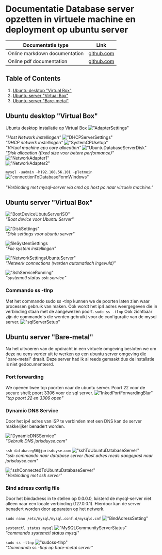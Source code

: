 # Documentatie Database server opzetten in virtuele machine en deployment op ubuntu server
| Documentatie type | Link |
| ----------- | ----------- |
| Online markdown documentation | [github.com](https://github.com/JorisVanDuyseHogent/SystemEngineeringLab/tree/main/DatabaseServer#readme) |
| Online pdf documentation | [github.com](https://github.com/JorisVanDuyseHogent/SystemEngineeringLab/blob/main/DatabaseServer/uitvoering.pdf) |

## Table of Contents

1. [Ubuntu desktop "Virtual Box"](#vmdesktop)
2. [Ubuntu server "Virtual Box"](#vmserver)
3. [Ubuntu server "Bare-metal"](#server)

## Ubuntu desktop "Virtual Box"  <a name="vmdesktop"></a>


Ubuntu desktop installatie op Virtual Box
!["AdapterSettings"](./images/vb/AdapterSettings.PNG) <br />

*"Host Network instellingen"*
!["DHCPServerSettings"](./images/vb/DHCPServerSettings.PNG) <br />
*"DHCP netwerk instellingen"*
!["SystemCPUsetup"](./images/vb/SystemCPUsetup.PNG) <br />
*"Virtual machine cpu core allocation"*
!["UbuntuDatabaseServerDisk"](./images/vb/UbuntuDatabaseServerDisk.PNG) <br />
*"Disk allocation (fixed size voor betere performance)"*
!["NetworkAdapter1"](./images/vb/NetworkAdapter1.PNG) <br />
!["NetworkAdapter2"](./images/vb/NetworkAdapter2.PNG) <br />

`mysql -uadmin -h192.168.56.101 -pletmein`
!["connectionToDatabaseFormWindows"](./images/vb/connectionToDatabaseFormWindows.PNG) <br />\
*"Verbinding met mysql-server via cmd op host pc naar virtuele machine."*

## Ubuntu server "Virtual Box"  <a name="vmserver"></a>

!["BootDeviceUbutuServerISO"](./images/vb/BootDeviceUbuntuServerISO.PNG) <br />
*"Boot device voor Ubuntu Server"*

!["DiskSettings"](./images/vb/DiskSettings.PNG) <br />
*"Disk settings voor ubuntu server"*

![fileSystemSettings](./images/vb/fileSystemSettings.PNG) <br />
*"File system instellingen"*

!["NetworkSettingsUbuntuServer"](./images/vb/NetworkSettingsUbuntuServer.PNG) <br />
*"Netwerk connections (werden automatisch ingevuld)"*

!["SshServiceRunning"](./images/vb/SshServiceRunning.PNG) <br />
*"systemctl status ssh.service"*

### Commando ss -tlnp

Met het commando sudo ss -tlnp kunnen we de poorten laten zien waar processen gebruik van maken. Ook wordt het ip4 adres weergegeven die in verbinding staan met de aangewezen poort. 
`sudo ss -tlnp`
Ook zichtbaar zijn de commando's die werden gebruikt voor de configuratie van de mysql server.
!["sqlServerSetup"](./images/vb/sqlServerSetup.PNG) <br />

## Ubuntu server "Bare-metal"  <a name="server"></a>

Na het uitvoeren van de opdracht in een virtuele omgeving besloten we om deze nu eens verder uit te werken op een ubuntu server omgeving die "bare-metal" draait.
Deze server had ik al reeds gemaakt dus de installatie is niet gedocumenteerd.

### Port forwarding

We openen twee tcp poorten naar de ubuntu server. Poort 22 voor de secure shell; poort 3306 voor de sql server.
!["InkedPortForwardingBlur"](./images/bm/InkedPortForwardingBlur.jpg) <br />
*"tcp poort 22 en 3306 open"*

### Dynamic DNS Service

Door het ip4 adres van ISP te verbinden met een DNS kan de server makkelijker benadert worden.

!["DynamicDNSService"](./images/bm/DynamicDNSService.PNG) <br />
*"Gebruik DNS jorisduyse.com"*

`ssh databaseg56@jorisduyse.com`
!["sshToUbuntuDatabaseServer"](./images/bm/sshToUbuntuDatabaseServer.PNG) <br />
*"ssh commando naar database server (host adres reeds aangepast naar jorisduyse.com"*

!["sshConnectedToUbuntuDatabaseServer"](./images/bm/sshConnectedToUbuntuDatabaseServer.PNG) <br />
*"Verbinding met ssh server"*

### Bind adress config file

Door het bindadress in te stellen op 0.0.0.0, luisterd de mysql-server niet alleen naar een locale verbinding (127.0.0.1). Hierdoor kan de server benadert worden door apparaten op het netwerk.

`sudo nano /etc/mysql/mysql.conf.d/mysqld.cnf`
!["BindAdressSetting"](./images/bm/BindAdressSetting.PNG) <br />

`systemctl status mysql`
!["MySQLCommunityServerStatus"](./images/bm/MySQLCommunityServerStatus.PNG) <br />
*"commando systemctl status mysql"*

`sudo ss -tlnp`
!["sudoss-tlnp"](./images/bm/sudoss-tlnp.PNG) <br />
*"Commando ss -tlnp op bare-metal server"*
